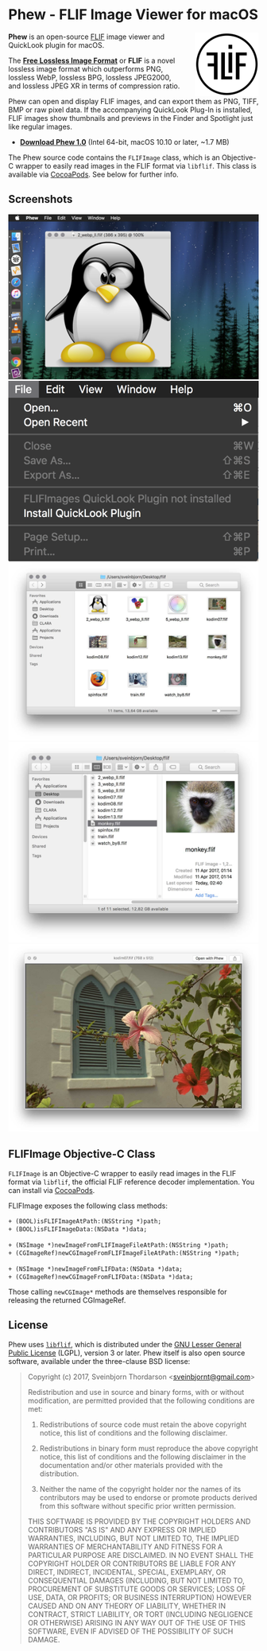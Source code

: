 # Phew - FLIF Image Viewer for macOS

<img align="right" src="doc/phew_icon.png" width="128" height="128" style="float: right; margin-left: 30px; width:128px; height:128px;" alt="Phew Application Icon">

**Phew** is an open-source <a href="http://flif.info">FLIF</a> image viewer and QuickLook plugin for macOS.

The <strong><a href="http://flif.info">Free Lossless Image Format</a></strong> or <strong>FLIF</strong> is a novel lossless image format which outperforms PNG, lossless WebP, lossless BPG, lossless JPEG2000, and lossless JPEG XR in terms of compression ratio.

Phew can open and display FLIF images, and can export them as PNG, TIFF, BMP or raw pixel data. If the accompanying QuickLook Plug-In is installed, FLIF images show thumbnails and previews in the Finder and Spotlight just like regular images.

* **[Download Phew 1.0](http://sveinbjorn.org/files/software/phew/Phew-1.0.zip)** (Intel 64-bit, macOS 10.10 or later, ~1.7 MB)

The Phew source code contains the <code>FLIFImage</code> class, which is an Objective-C wrapper to easily read images in the FLIF format via <code>libflif</code>. This class is available via <a href="https://cocoapods.org">CocoaPods</a>. See below for further info.

## Screenshots

<img src="doc/phew_screenshot1.jpg" style="max-width:100%;" alt="Phew Screenshot">

<center><img src="doc/phew_screenshot5.png" style="max-width:100%;" alt="Phew Screenshot"></center>

<img src="doc/phew_screenshot2.jpg" style="max-width:100%;" alt="Phew Screenshot">
<img src="doc/phew_screenshot3.jpg" style="max-width:100%;" alt="Phew Screenshot">
<img src="doc/phew_screenshot4.jpg" style="max-width:100%;" alt="Phew Screenshot">

## FLIFImage Objective-C Class

<code>FLIFImage</code> is an Objective-C wrapper to easily read images in the FLIF format via <code>libflif</code>, the official FLIF reference decoder implementation. You can install via <a href="https://cocoapods.org">CocoaPods</a>. 

FLIFImage exposes the following class methods:

    + (BOOL)isFLIFImageAtPath:(NSString *)path;
    + (BOOL)isFLIFImageData:(NSData *)data;

    + (NSImage *)newImageFromFLIFImageFileAtPath:(NSString *)path;
    + (CGImageRef)newCGImageFromFLIFImageFileAtPath:(NSString *)path;

    + (NSImage *)newImageFromFLIFData:(NSData *)data;
    + (CGImageRef)newCGImageFromFLIFData:(NSData *)data;

Those calling <code>newCGImage*</code> methods are themselves responsible for releasing the returned CGImageRef.

## License

Phew uses <a href="https://github.com/FLIF-hub/FLIF"><code>libflif</code></a>, which is distributed under the 
<a href="http://www.gnu.org/licenses/gpl.html">GNU Lesser General Public License</a> (LGPL), version 3 or later. Phew itself is also open source software, available under the three-clause BSD license:

> Copyright (c) 2017, Sveinbjorn Thordarson &lt;sveinbjornt@gmail.com&gt;
> 
> Redistribution and use in source and binary forms, with or without modification,
> are permitted provided that the following conditions are met:
> 
> 1. Redistributions of source code must retain the above copyright notice, this
> list of conditions and the following disclaimer.
> 
> 2. Redistributions in binary form must reproduce the above copyright notice, this
> list of conditions and the following disclaimer in the documentation and/or other
> materials provided with the distribution.
> 
> 3. Neither the name of the copyright holder nor the names of its contributors may
> be used to endorse or promote products derived from this software without specific
> prior written permission.
> 
> THIS SOFTWARE IS PROVIDED BY THE COPYRIGHT HOLDERS AND CONTRIBUTORS "AS IS" AND
> ANY EXPRESS OR IMPLIED WARRANTIES, INCLUDING, BUT NOT LIMITED TO, THE IMPLIED
> WARRANTIES OF MERCHANTABILITY AND FITNESS FOR A PARTICULAR PURPOSE ARE DISCLAIMED.
> IN NO EVENT SHALL THE COPYRIGHT HOLDER OR CONTRIBUTORS BE LIABLE FOR ANY DIRECT,
> INDIRECT, INCIDENTAL, SPECIAL, EXEMPLARY, OR CONSEQUENTIAL DAMAGES (INCLUDING, BUT
> NOT LIMITED TO, PROCUREMENT OF SUBSTITUTE GOODS OR SERVICES; LOSS OF USE, DATA, OR
> PROFITS; OR BUSINESS INTERRUPTION) HOWEVER CAUSED AND ON ANY THEORY OF LIABILITY,
> WHETHER IN CONTRACT, STRICT LIABILITY, OR TORT (INCLUDING NEGLIGENCE OR OTHERWISE)
> ARISING IN ANY WAY OUT OF THE USE OF THIS SOFTWARE, EVEN IF ADVISED OF THE
> POSSIBILITY OF SUCH DAMAGE.
